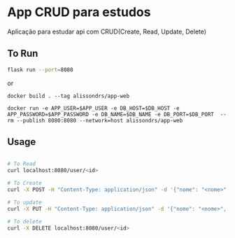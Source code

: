 # App CRUD para estudos

Aplicação para estudar api com CRUD(Create, Read, Update, Delete)

## To Run

```bash
flask run --port=8080
```
or


```
docker build . --tag alissondrs/app-web

docker run -e APP_USER=$APP_USER -e DB_HOST=$DB_HOST -e APP_PASSWORD=$APP_PASSWORD -e DB_NAME=$DB_NAME -e DB_PORT=$DB_PORT  --rm --publish 8080:8080 --network=host alissondrs/app-web

```

## Usage

```bash

# To Read
curl localhost:8080/user/<id>

# To Create
curl -X POST -H "Content-Type: application/json" -d '{"nome": "<nome>", "idade": <idade>}' http://localhost:8080/user

# To update
curl -X PUT -H "Content-Type: application/json" -d '{"nome": "<nome>", "idade": <idade>}' http://localhost:8080/user/<id>

# To delete
curl -X DELETE localhost:8080/user/<id>


```